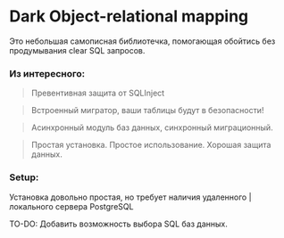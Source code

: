 # Dark Object-relational mapping
Это небольшая самописная библиотечка, помогающая обойтись без продумывания clear SQL запросов.

### Из интересного:
> Превентивная защита от SQLInject

> Встроенный мигратор, ваши таблицы будут в безопасности!

> Асинхронный модуль баз данных, синхронный миграционный.  

> Простая установка. Простое использование. Хорошая защита данных.

### Setup:
Установка довольно простая, но требует наличия удаленного | локального сервера PostgreSQL

TO-DO: Добавить возможность выбора SQL баз данных.
